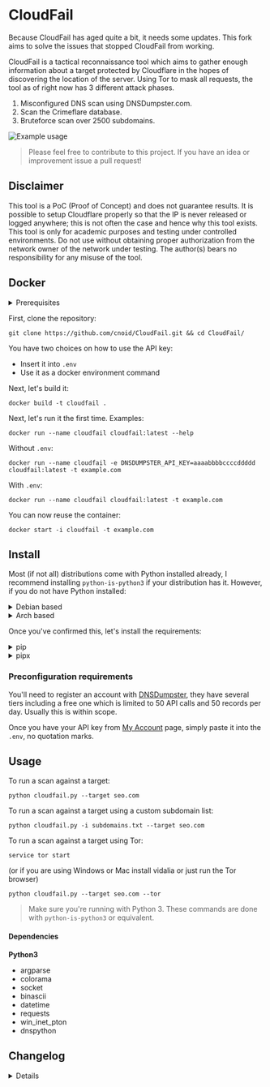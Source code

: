 # CloudFail
Because CloudFail has aged quite a bit, it needs some updates. This fork aims to solve the issues that stopped CloudFail from working.

CloudFail is a tactical reconnaissance tool which aims to gather enough information about a target protected by Cloudflare in the hopes of discovering the location of the server. Using Tor to mask all requests, the tool as of right now has 3 different attack phases.

1. Misconfigured DNS scan using DNSDumpster.com.
2. Scan the Crimeflare database.
3. Bruteforce scan over 2500 subdomains.

![Example usage](http://puu.sh/pq7vH/62d56aa41f.png "Example usage")

> Please feel free to contribute to this project. If you have an idea or improvement issue a pull request!

## Disclaimer
This tool is a PoC (Proof of Concept) and does not guarantee results.  It is possible to setup Cloudflare properly so that the IP is never released or logged anywhere; this is not often the case and hence why this tool exists.
This tool is only for academic purposes and testing  under controlled environments. Do not use without obtaining proper authorization
from the network owner of the network under testing.
The author(s) bears no responsibility for any misuse of the tool.

## Docker

<details><summary>Prerequisites</summary>
  
You'll need to register an account with [DNSDumpster](https://dnsdumpster.com/), they have several tiers including a free one which is limited to 50 API calls and 50 records per day. Usually this is within scope.


We'll need the API key from the [My Account](https://dnsdumpster.com/my-account/) page for our environment, so keep it safe.

</details>

First, clone the repository:

```
git clone https://github.com/cnoid/CloudFail.git && cd CloudFail/
```

You have two choices on how to use the API key:
- Insert it into `.env`
- Use it as a docker environment command

Next, let's build it:

```
docker build -t cloudfail .
```

Next, let's run it the first time. Examples:

```
docker run --name cloudfail cloudfail:latest --help
```
Without `.env`:

```
docker run --name cloudfail -e DNSDUMPSTER_API_KEY=aaaabbbbccccddddd cloudfail:latest -t example.com
```

With `.env`:

```
docker run --name cloudfail cloudfail:latest -t example.com
```

You can now reuse the container:

```
docker start -i cloudfail -t example.com
```

## Install
Most (if not all) distributions come with Python installed already, I recommend installing `python-is-python3` if your distribution has it. However, if you do not have Python installed:

<details><summary>Debian based</summary>
First we need to install pip3 for python3 dependencies:

```
sudo apt-get install python3-pip
```

If pip install fails, try installing `python3-setuptools`

```
sudo apt-get install python3-setuptools
```

Recommendation: Install `python-is-python3`

```
sudo apt-get install python-is-python3
```

</details>

<details><summary>Arch based</summary>
Arch should come with this installed by default, however, this installs both python3 and pip:

```
sudo pacman -Sy python-pip
```

If the pip install fails, make sure you have `python-setuptools`:

```
sudo pacman -Sy python-setuptools
```

In Arch, `python` is `python3` by default.

</details>

Once you've confirmed this, let's install the requirements:

<details><summary>pip</summary>
First, set up a virtual environment:

```
python -m venv venv/
```

Then source it:

```
source venv/bin/activate
```

Now we can install our requirements:

```
pip install -r requirements.txt
```

</details>

<details><summary>pipx</summary>

```
pipx install -r requirements.txt
```

</details>

### Preconfiguration requirements
You'll need to register an account with [DNSDumpster](https://dnsdumpster.com/), they have several tiers including a free one which is limited to 50 API calls and 50 records per day. Usually this is within scope.


Once you have your API key from [My Account](https://dnsdumpster.com/my-account/) page, simply paste it into the `.env`, no quotation marks.

## Usage

To run a scan against a target:

```
python cloudfail.py --target seo.com
```

To run a scan against a target using a custom subdomain list:

```
python cloudfail.py -i subdomains.txt --target seo.com
```

To run a scan against a target using Tor:

```
service tor start
```

(or if you are using Windows or Mac install vidalia or just run the Tor browser)

```
python cloudfail.py --target seo.com --tor
```

> Make sure you're running with Python 3. These commands are done with `python-is-python3` or equivalent.


#### Dependencies
**Python3**
* argparse
* colorama
* socket
* binascii
* datetime
* requests
* win_inet_pton
* dnspython

## Changelog

<details>

- Updated API call to match dnsdumpster (including API key requirement)
- Added .env for dnsdumpster API key
- Changed Docker image to use python-slim instead of Debian
- Added Docker entrypoint for reusing containers
- Updated finished message to display found IPs
- Changed interaction with input files

</details>
